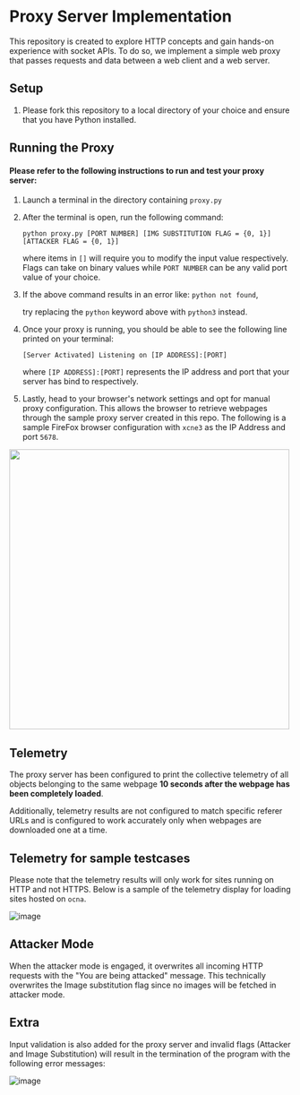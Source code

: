 # Proxy Server Implementation

This repository is created to explore HTTP concepts and gain hands-on experience with socket APIs.
To do so, we implement a simple web proxy that passes requests and data between a web client and a web server. 

## Setup

1. Please fork this repository to a local directory of your choice and ensure that you have Python installed.

## Running the Proxy
#### Please refer to the following instructions to run and test your proxy server:

1. Launch a terminal in the directory containing ``proxy.py``
1. After the terminal is open, run the following command: 

    ``python proxy.py [PORT NUMBER] [IMG SUBSTITUTION FLAG = {0, 1}] [ATTACKER FLAG = {0, 1}]``
    
    where items in ``[]`` will require you to modify the input value respectively. Flags can take on binary values while ``PORT NUMBER`` can be any valid port value of your choice.
    
1. If the above command results in an error like: ``python not found``, 
    
    try replacing the ``python`` keyword above with ``python3`` instead.
    
1. Once your proxy is running, you should be able to see the following line printed on your terminal:

    ``[Server Activated] Listening on [IP ADDRESS]:[PORT]``
    
    where ``[IP ADDRESS]:[PORT]`` represents the IP address and port that your server has bind to respectively.

1. Lastly, head to your browser's network settings and opt for manual proxy configuration. This allows the browser to retrieve webpages through the sample proxy server created in this repo. The following is a sample FireFox browser configuration with ``xcne3`` as the IP Address and port ``5678``.

<img src="https://user-images.githubusercontent.com/48002577/205266928-9ac75c4f-1a05-4aba-bf75-923ba557e113.png" width="500">

    
## Telemetry
The proxy server has been configured to print the collective telemetry of all objects belonging to the same webpage <b>10 seconds after the webpage has been completely loaded</b>.

Additionally, telemetry results are not configured to match specific referer URLs and is configured to work accurately only when webpages are downloaded one at a time. 

## Telemetry for sample testcases

Please note that the telemetry results will only work for sites running on HTTP and not HTTPS. Below is a sample of the telemetry display for loading sites hosted on ``ocna``.

![image](https://user-images.githubusercontent.com/48002577/202711688-e329d283-94bb-4fdc-8d31-5cfd81ac5b58.png)


## Attacker Mode
When the attacker mode is engaged, it overwrites all incoming HTTP requests with the "You are being attacked" message. This technically overwrites the Image substitution flag since no images will be fetched in attacker mode.

## Extra
Input validation is also added for the proxy server and invalid flags (Attacker and Image Substitution) will result in the termination of the program with the following error messages:

![image](https://user-images.githubusercontent.com/48002577/205266268-0ecdde4a-c182-453b-9107-95c6579b74be.png)

